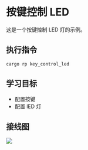 # 按键控制 LED

这是一个按键控制 LED 灯的示例。

## 执行指令

```shell
cargo rp key_control_led
```

## 学习目标

- 配置按键
- 配置 lED 灯

## 接线图

![](../../images/3-4%20按键控制LED.jpg)
